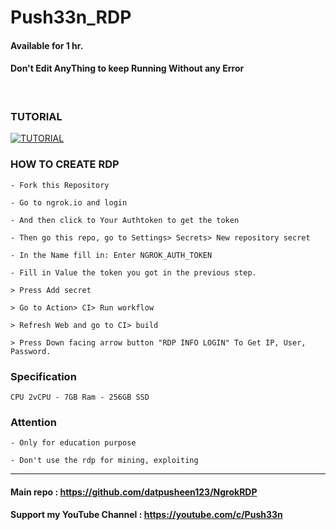# Push33n_RDP
#### Available for 1 hr.


#### Don't Edit AnyThing to keep Running Without any Error

<br>

### TUTORIAL

[![TUTORIAL](https://yt-embed.herokuapp.com/embed?v=_BWrYTDnaTU)](https://www.youtube.com/watch?v=_BWrYTDnaTU "Create Free VPS with No Credit Cards on GitHub
")


### HOW TO CREATE RDP
```
- Fork this Repository

- Go to ngrok.io and login

- And then click to Your Authtoken to get the token

- Then go this repo, go to Settings> Secrets> New repository secret 

- In the Name fill in: Enter NGROK_AUTH_TOKEN

- Fill in Value the token you got in the previous step.

> Press Add secret 

> Go to Action> CI> Run workflow

> Refresh Web and go to CI> build

> Press Down facing arrow button "RDP INFO LOGIN" To Get IP, User, Password.
```

### Specification
```
CPU 2vCPU - 7GB Ram - 256GB SSD
```

### Attention
```
- Only for education purpose

- Don't use the rdp for mining, exploiting

```
---

#### Main repo : https://github.com/datpusheen123/NgrokRDP
#### Support my YouTube Channel : https://youtube.com/c/Push33n
